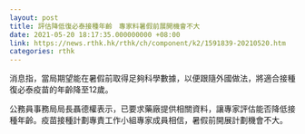 ```yaml
---
layout: post
title: 評估降低復必泰接種年齡　專家料暑假前展開機會不大
date: 2021-05-20 18:17:35.000000000 +08:00
link: https://news.rthk.hk/rthk/ch/component/k2/1591839-20210520.htm
categories: rthk
---
```


消息指，當局期望能在暑假前取得足夠科學數據，以便跟隨外國做法，將適合接種復必泰疫苗的年齡降至12歲。

公務員事務局局長聶德權表示，已要求藥廠提供相關資料，讓專家評估能否降低接種年齡。疫苗接種計劃專責工作小組專家成員相信，暑假前開展計劃機會不大。

